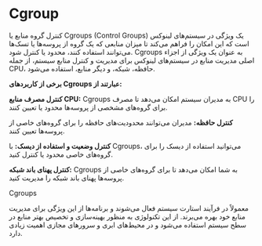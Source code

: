 # Cgroup
کنترل گروه منابع یا Cgroups (Control Groups) یک ویژگی در سیستم‌های لینوکس است که این امکان را فراهم می‌کند تا میزان منابعی که یک گروه از پروسه‌ها یا تسک‌ها می‌توانند استفاده کنند، محدود یا کنترل شود. Cgroups به عنوان یک ویژگی از اجزاء اصلی مدیریت منابع در سیستم‌های لینوکس برای مدیریت و کنترل منابع سیستم، از جمله CPU، حافظه، شبکه، و دیگر منابع، استفاده می‌شود.

**برخی از کاربردهای Cgroups عبارتند از:**

**کنترل مصرف منابع CPU:** Cgroups به مدیران سیستم امکان می‌دهد تا مصرف CPU را برای گروه‌های مشخصی از پروسه‌ها محدود یا تعیین کنند.

**کنترل حافظه:** مدیران می‌توانند محدودیت‌های حافظه را برای گروه‌های خاصی از پروسه‌ها تعیین کنند.

**کنترل وضعیت و استفاده از دیسک:** با Cgroups، می‌توانید استفاده از دیسک را برای گروه‌های خاصی محدود یا کنترل کنید.

**کنترل پهنای باند شبکه:** Cgroups به شما امکان می‌دهد تا برای گروه‌های خاصی از پروسه‌ها پهنای باند شبکه را مدیریت کنید.

Cgroups 

معمولاً در فرآیند استارت سیستم فعال می‌شوند و برنامه‌ها از این ویژگی برای مدیریت منابع خود بهره می‌برند. از این تکنولوژی به منظور بهینه‌سازی و تخصیص بهتر منابع در سطح سیستم استفاده می‌شود و در محیط‌های ابری و سرورهای مجازی اهمیت زیادی دارد.
